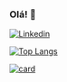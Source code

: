 
### Olá! 👋
[![Linkedin](https://img.shields.io/badge/LinkedIn-0077B5?style=for-the-badge&logo=linkedin&logoColor=white)](https://www.linkedin.com/in/gustaovnjr/)

[![Top Langs](https://github-readme-stats.vercel.app/api/top-langs/?username=Gustavonjr&layout=donut)](https://github.com/Gustavonjr)

[![card](https://github-readme-stats.vercel.app/api?username=Gustavonjr&theme=dark&show_icons=true)](https://github.com/Gustavonjr/)
